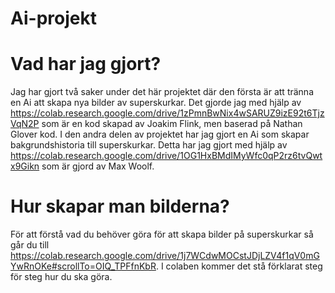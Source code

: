 # Ai-projekt
# Vad har jag gjort?
Jag har gjort två saker under det här projektet där den första är att tränna en Ai att skapa nya bilder av superskurkar. Det gjorde jag med hjälp av https://colab.research.google.com/drive/1zPmnBwNix4wSARUZ9izE92t6TjzVqN2P som är en kod skapad av Joakim Flink, men baserad på Nathan Glover kod. I den andra delen av projektet har jag gjort en Ai som skapar bakgrundshistoria till superskurkar. Detta har jag gjort med hjälp av https://colab.research.google.com/drive/1OG1HxBMdIMyWfc0qP2rz6tvQwtx9Gikn som är gjord av Max Woolf.
# Hur skapar man bilderna?
För att förstå vad du behöver göra för att skapa bilder på superskurkar så går du till https://colab.research.google.com/drive/1j7WCdwMOCstJDjLZV4f1qV0mGYwRnOKe#scrollTo=OIQ_TPFfnKbR. I colaben kommer det stå förklarat steg för steg hur du ska göra.

